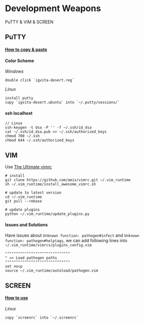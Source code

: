 # Development Weapons
PuTTY &amp; VIM &amp; SCREEN

## PuTTY
#### [How to copy & paste](http://xshaun.github.io/windows%E5%B0%8F%E8%A7%81/2017/04/10/putty%E5%A4%8D%E5%88%B6%E7%B2%98%E8%B4%B4)

#### Color Scheme
*Windows*   

    double click `igvita-desert.reg`    

*Linux*  

    install putty
    copy `igvita-desert.ubuntu` into `~/.putty/sessions/`


#### ssh localhost
    
    // Linux
    ssh-keygen -t dsa -P '' -f ~/.ssh/id_dsa 
    cat ~/.ssh/id_dsa.pub >> ~/.ssh/authorized_keys
    chmod 700 ~/.ssh
    chmod 644 ~/.ssh/authorized_keys


## VIM
Use [The Ultimate vimrc](https://github.com/amix/vimrc)

    # install
    git clone https://github.com/amix/vimrc.git ~/.vim_runtime
    sh ~/.vim_runtime/install_awesome_vimrc.sh

    # update to latest version
    cd ~/.vim_runtime
    git pull --rebase

    # update plugins
    python ~/.vim_runtime/update_plugins.py

#### Issues and Solutions  

Have issues about `Unknown function: pathogen#infect` and `Unknown function: pathogen#helptags`, we can add following lines into `~/.vim_runtime/vimrcs/plugins_config.vim`

    """"""""""""""""""""""""""""""
    " => Load pathogen paths
    """"""""""""""""""""""""""""""
    set nocp
    source ~/.vim_runtime/autoload/pathogen.vim

## SCREEN

#### [How to use](http://xshaun.github.io/linux%E5%B8%B8%E7%94%A8%E5%91%BD%E4%BB%A4/2017/04/10/Screen%E5%91%BD%E4%BB%A4)

*Linux*  

    copy `screenrc` into `~/.screenrc`
